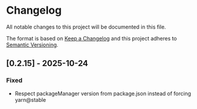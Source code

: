 # Changelog

All notable changes to this project will be documented in this file.

The format is based on [Keep a Changelog](http://keepachangelog.com/)
and this project adheres to [Semantic Versioning](http://semver.org/).

## [0.2.15] - 2025-10-24

### Fixed

- Respect packageManager version from package.json instead of forcing yarn@stable